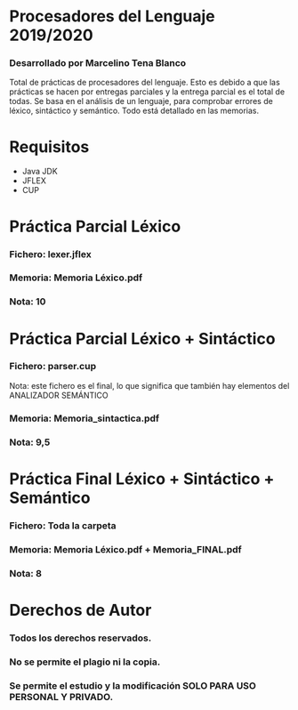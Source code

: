 # Procesadores del Lenguaje 2019/2020
### Desarrollado por Marcelino Tena Blanco
Total de prácticas de procesadores del lenguaje. Esto es debido a que las prácticas se hacen por entregas parciales y la entrega parcial es el total de todas.
Se basa en el análisis de un lenguaje, para comprobar errores de léxico, sintáctico y semántico. Todo está detallado en las memorias.
# Requisitos
* Java JDK
* JFLEX
* CUP
# Práctica Parcial Léxico
### Fichero: lexer.jflex
### Memoria: Memoria Léxico.pdf
### Nota: 10
# Práctica Parcial Léxico + Sintáctico
### Fichero: parser.cup 
Nota: este fichero es el final, lo que significa que también hay elementos del ANALIZADOR SEMÁNTICO
### Memoria: Memoria_sintactica.pdf
### Nota: 9,5
# Práctica Final Léxico + Sintáctico +  Semántico
### Fichero: Toda la carpeta
### Memoria: Memoria Léxico.pdf + Memoria_FINAL.pdf
### Nota: 8
# Derechos de Autor
### Todos los derechos reservados.
### No se permite el plagio ni la copia.
### Se permite el estudio y la modificación SOLO PARA USO PERSONAL Y PRIVADO.
